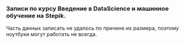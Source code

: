 ### Записи по курсу Введение в DataScience и машинное обучение на Stepik. 

Часть данных записать не удалось по причине их размера, поэтому ноутбуки могут работать не всегда.

